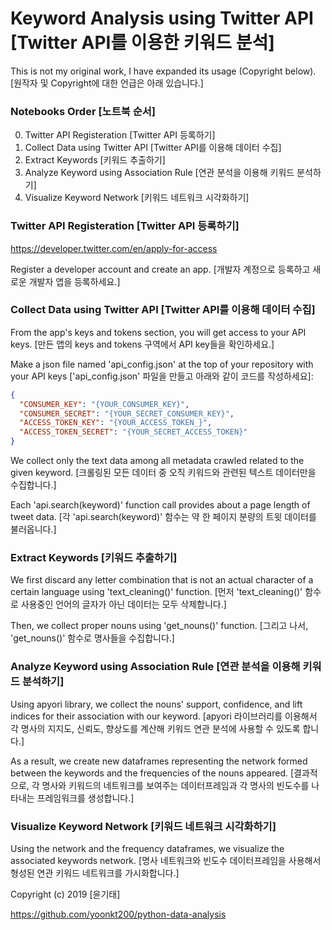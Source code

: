 # Keyword Analysis using Twitter API [Twitter API를 이용한 키워드 분석]

This is not my original work, I have expanded its usage (Copyright below). [원작자 및 Copyright에 대한 언급은 아래 있습니다.]

### Notebooks Order [노트북 순서]

0. Twitter API Registeration [Twitter API 등록하기]
1. Collect Data using Twitter API [Twitter API를 이용해 데이터 수집]
2. Extract Keywords [키워드 추출하기]
3. Analyze Keyword using Association Rule [연관 분석을 이용해 키워드 분석하기]
4. Visualize Keyword Network [키워드 네트워크 시각화하기]

### Twitter API Registeration [Twitter API 등록하기]

https://developer.twitter.com/en/apply-for-access

Register a developer account and create an app. [개발자 계정으로 등록하고 새로운 개발자 앱을 등록하세요.]

### Collect Data using Twitter API [Twitter API를 이용해 데이터 수집]

From the app's keys and tokens section, you will get access to your API keys. [만든 앱의 keys and tokens 구역에서 API key들을 확인하세요.]

Make a json file named 'api_config.json' at the top of your repository with your API keys ['api_config.json' 파일을 만들고 아래와 같이 코드를 작성하세요]:

```json
{
  "CONSUMER_KEY": "{YOUR_CONSUMER_KEY}",
  "CONSUMER_SECRET": "{YOUR_SECRET_CONSUMER_KEY}",
  "ACCESS_TOKEN_KEY": "{YOUR_ACCESS_TOKEN_}",
  "ACCESS_TOKEN_SECRET": "{YOUR_SECRET_ACCESS_TOKEN}"
}
```

We collect only the text data among all metadata crawled related to the given keyword. [크롤링된 모든 데이터 중 오직 키워드와 관련된 텍스트 데이터만을 수집합니다.]

Each 'api.search(keyword)' function call provides about a page length of tweet data. [각 'api.search(keyword)' 함수는 약 한 페이지 분량의 트윗 데이터를 불러옵니다.]

### Extract Keywords [키워드 추출하기]

We first discard any letter combination that is not an actual character of a certain language using 'text_cleaning()' function. [먼저 'text_cleaning()' 함수로 사용중인 언어의 글자가 아닌 데이터는 모두 삭제합니다.]

Then, we collect proper nouns using 'get_nouns()' function. [그리고 나서, 'get_nouns()' 함수로 명사들을 수집합니다.]

### Analyze Keyword using Association Rule [연관 분석을 이용해 키워드 분석하기]

Using apyori library, we collect the nouns' support, confidence, and lift indices for their association with our keyword. [apyori 라이브러리를 이용해서 각 명사의 지지도, 신뢰도, 향상도를 계산해 키워드 연관 분석에 사용할 수 있도록 합니다.]

As a result, we create new dataframes representing the network formed between the keywords and the frequencies of the nouns appeared. [결과적으로, 각 명사와 키워드의 네트워크를 보여주는 데이터프레임과 각 명사의 빈도수를 나타내는 프레임워크를 생성합니다.]

### Visualize Keyword Network [키워드 네트워크 시각화하기]

Using the network and the frequency dataframes, we visualize the associated keywords network. [명사 네트워크와 빈도수 데이터프레임을 사용해서 형성된 연관 키워드 네트워크를 가시화합니다.]

Copyright (c) 2019 [윤기태]

https://github.com/yoonkt200/python-data-analysis

```

```
